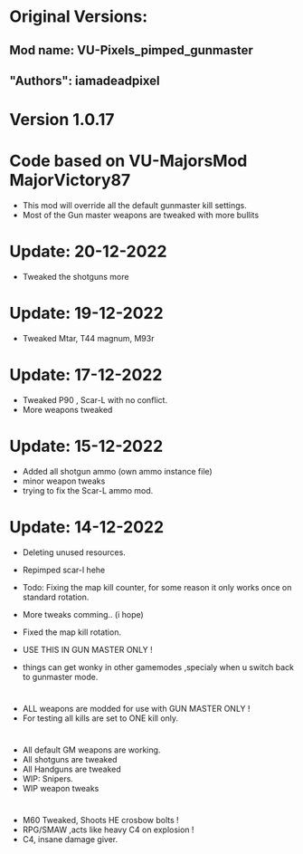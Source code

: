 # Original Versions:
## Mod name: VU-Pixels_pimped_gunmaster
## "Authors": iamadeadpixel

# Version 1.0.17
# Code based on VU-MajorsMod MajorVictory87
- This mod will override all the default gunmaster kill settings.
- Most of the Gun master weapons are tweaked with more bullits
#
# Update: 20-12-2022
- Tweaked the shotguns more

# Update: 19-12-2022
- Tweaked Mtar, T44 magnum, M93r

# Update: 17-12-2022
- Tweaked P90 , Scar-L with no conflict.
- More weapons tweaked

# Update: 15-12-2022
- Added all shotgun ammo (own ammo instance file)
- minor weapon tweaks
- trying to fix the Scar-L ammo mod.

# Update: 14-12-2022
- Deleting unused resources.
- Repimped scar-l hehe
- Todo: Fixing the map kill counter, for some reason it only works once on standard rotation.
- More tweaks comming.. (i hope)
- Fixed the map kill rotation.

- USE THIS IN GUN MASTER ONLY !
- things can get wonky in other gamemodes ,specialy when u switch back to gunmaster mode.
#
- ALL weapons are modded for use with GUN MASTER ONLY !
- For testing all kills are set to ONE kill only.
#
- All default GM weapons are working.
- All shotguns are tweaked
- All Handguns are tweaked
- WIP: Snipers.
- WIP weapon tweaks
#
- M60 Tweaked, Shoots HE crosbow bolts !
- RPG/SMAW ,acts like heavy C4 on explosion !
- C4, insane damage giver.
